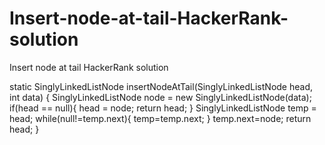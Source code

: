 # Insert-node-at-tail-HackerRank-solution
Insert node at tail HackerRank solution

static SinglyLinkedListNode insertNodeAtTail(SinglyLinkedListNode head, int data) {
        SinglyLinkedListNode node = new SinglyLinkedListNode(data);
        if(head == null){
            head = node;
            return head;
        }
        SinglyLinkedListNode temp = head;
        while(null!=temp.next){
            temp=temp.next;
        }
        temp.next=node;
        return head;
    }
    
    
    
